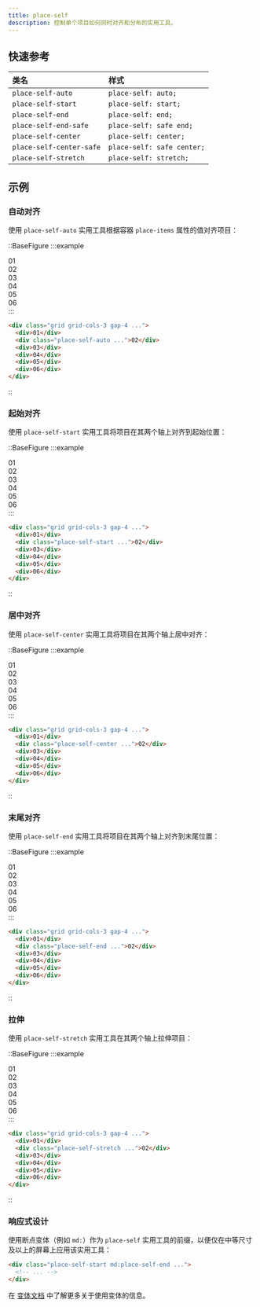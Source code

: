 ```yaml
---
title: place-self
description: 控制单个项目如何同时对齐和分布的实用工具。
---
```


## 快速参考

| 类名                    | 样式                      |
| :---------------------- | :------------------------ |
| `place-self-auto`       | `place-self: auto;`      |
| `place-self-start`      | `place-self: start;`     |
| `place-self-end`        | `place-self: end;`       |
| `place-self-end-safe`   | `place-self: safe end;`  |
| `place-self-center`     | `place-self: center;`    |
| `place-self-center-safe`| `place-self: safe center;` |
| `place-self-stretch`    | `place-self: stretch;`   |

## 示例

### 自动对齐

使用 `place-self-auto` 实用工具根据容器 `place-items` 属性的值对齐项目：

::BaseFigure
:::example
<div class="grid grid-cols-3 place-items-stretch gap-4 font-mono text-sm leading-6 font-bold text-white">
  <div class="flex items-center justify-center rounded-lg bg-indigo-300 p-8 dark:bg-indigo-800 dark:text-indigo-400">
    01
  </div>
  <div class="flex items-center justify-center place-self-auto rounded-lg bg-indigo-500 p-8">02</div>
  <div class="flex items-center justify-center rounded-lg bg-indigo-300 p-8 dark:bg-indigo-800 dark:text-indigo-400">
    03
  </div>
  <div class="flex items-center justify-center rounded-lg bg-indigo-300 p-8 dark:bg-indigo-800 dark:text-indigo-400">
    04
  </div>
  <div class="flex items-center justify-center rounded-lg bg-indigo-300 p-8 dark:bg-indigo-800 dark:text-indigo-400">
    05
  </div>
  <div class="flex items-center justify-center rounded-lg bg-indigo-300 p-8 dark:bg-indigo-800 dark:text-indigo-400">
    06
  </div>
</div>
:::

```html
<div class="grid grid-cols-3 gap-4 ...">
  <div>01</div>
  <div class="place-self-auto ...">02</div>
  <div>03</div>
  <div>04</div>
  <div>05</div>
  <div>06</div>
</div>
```
::

### 起始对齐

使用 `place-self-start` 实用工具将项目在其两个轴上对齐到起始位置：

::BaseFigure
:::example
<div class="grid grid-cols-3 place-items-stretch gap-4 font-mono text-sm leading-6 font-bold text-white">
  <div class="flex items-center justify-center rounded-lg bg-purple-300 p-8 dark:bg-purple-800 dark:text-purple-400">
    01
  </div>
  <div class="grid grid-cols-1">
    <Stripes border class="col-start-1 row-start-1 rounded-lg"></Stripes>
    <div class="col-start-1 row-start-1 flex size-14 items-center justify-center place-self-start rounded-lg bg-purple-500">
      02
    </div>
  </div>
  <div class="flex items-center justify-center rounded-lg bg-purple-300 p-8 dark:bg-purple-800 dark:text-purple-400">
    03
  </div>
  <div class="flex items-center justify-center rounded-lg bg-purple-300 p-8 dark:bg-purple-800 dark:text-purple-400">
    04
  </div>
  <div class="flex items-center justify-center rounded-lg bg-purple-300 p-8 dark:bg-purple-800 dark:text-purple-400">
    05
  </div>
  <div class="flex items-center justify-center rounded-lg bg-purple-300 p-8 dark:bg-purple-800 dark:text-purple-400">
    06
  </div>
</div>
:::

```html
<div class="grid grid-cols-3 gap-4 ...">
  <div>01</div>
  <div class="place-self-start ...">02</div>
  <div>03</div>
  <div>04</div>
  <div>05</div>
  <div>06</div>
</div>
```
::

### 居中对齐

使用 `place-self-center` 实用工具将项目在其两个轴上居中对齐：

::BaseFigure
:::example
<div class="grid grid-cols-3 place-items-stretch gap-4 font-mono text-sm leading-6 font-bold text-white">
  <div class="flex items-center justify-center rounded-lg bg-sky-300 p-8 dark:bg-sky-800 dark:text-sky-500">
    01
  </div>
  <div class="grid grid-cols-1">
    <Stripes border class="col-start-1 row-start-1 rounded-lg"></Stripes>
    <div class="col-start-1 row-start-1 flex size-14 items-center justify-center place-self-center rounded-lg bg-sky-500">
      02
    </div>
  </div>
  <div class="flex items-center justify-center rounded-lg bg-sky-300 p-8 dark:bg-sky-800 dark:text-sky-500">
    03
  </div>
  <div class="flex items-center justify-center rounded-lg bg-sky-300 p-8 dark:bg-sky-800 dark:text-sky-500">
    04
  </div>
  <div class="flex items-center justify-center rounded-lg bg-sky-300 p-8 dark:bg-sky-800 dark:text-sky-500">
    05
  </div>
  <div class="flex items-center justify-center rounded-lg bg-sky-300 p-8 dark:bg-sky-800 dark:text-sky-500">
    06
  </div>
</div>
:::

```html
<div class="grid grid-cols-3 gap-4 ...">
  <div>01</div>
  <div class="place-self-center ...">02</div>
  <div>03</div>
  <div>04</div>
  <div>05</div>
  <div>06</div>
</div>
```
::

### 末尾对齐

使用 `place-self-end` 实用工具将项目在其两个轴上对齐到末尾位置：

::BaseFigure
:::example
<div class="grid grid-cols-3 place-items-stretch gap-4 font-mono text-sm leading-6 font-bold text-white">
  <div class="flex items-center justify-center rounded-lg bg-pink-300 p-8 dark:bg-pink-800 dark:text-pink-400">
    01
  </div>
  <div class="grid grid-cols-1">
    <Stripes border class="col-start-1 row-start-1 rounded-lg"></Stripes>
    <div class="col-start-1 row-start-1 flex size-14 items-center justify-center place-self-end rounded-lg bg-pink-500">
      02
    </div>
  </div>
  <div class="flex items-center justify-center rounded-lg bg-pink-300 p-8 dark:bg-pink-800 dark:text-pink-400">
    03
  </div>
  <div class="flex items-center justify-center rounded-lg bg-pink-300 p-8 dark:bg-pink-800 dark:text-pink-400">
    04
  </div>
  <div class="flex items-center justify-center rounded-lg bg-pink-300 p-8 dark:bg-pink-800 dark:text-pink-400">
    05
  </div>
  <div class="flex items-center justify-center rounded-lg bg-pink-300 p-8 dark:bg-pink-800 dark:text-pink-400">
    06
  </div>
</div>
:::

```html
<div class="grid grid-cols-3 gap-4 ...">
  <div>01</div>
  <div class="place-self-end ...">02</div>
  <div>03</div>
  <div>04</div>
  <div>05</div>
  <div>06</div>
</div>
```
::

### 拉伸

使用 `place-self-stretch` 实用工具在其两个轴上拉伸项目：

::BaseFigure
:::example
<div class="grid grid-cols-3 place-items-stretch gap-4 font-mono text-sm leading-6 font-bold text-white">
  <div class="flex items-center justify-center rounded-lg bg-fuchsia-300 p-8 dark:bg-fuchsia-800 dark:text-fuchsia-400">
    01
  </div>
  <div class="flex items-center justify-center place-self-stretch rounded-lg bg-fuchsia-500 p-8">02</div>
  <div class="flex items-center justify-center rounded-lg bg-fuchsia-300 p-8 dark:bg-fuchsia-800 dark:text-fuchsia-400">
    03
  </div>
  <div class="flex items-center justify-center rounded-lg bg-fuchsia-300 p-8 dark:bg-fuchsia-800 dark:text-fuchsia-400">
    04
  </div>
  <div class="flex items-center justify-center rounded-lg bg-fuchsia-300 p-8 dark:bg-fuchsia-800 dark:text-fuchsia-400">
    05
  </div>
  <div class="flex items-center justify-center rounded-lg bg-fuchsia-300 p-8 dark:bg-fuchsia-800 dark:text-fuchsia-400">
    06
  </div>
</div>
:::

```html
<div class="grid grid-cols-3 gap-4 ...">
  <div>01</div>
  <div class="place-self-stretch ...">02</div>
  <div>03</div>
  <div>04</div>
  <div>05</div>
  <div>06</div>
</div>
```
::

### 响应式设计

使用断点变体（例如 `md:`）作为 `place-self` 实用工具的前缀，以便仅在中等尺寸及以上的屏幕上应用该实用工具：

```html
<div class="place-self-start md:place-self-end ...">
  <!-- ... -->
</div>
```

在 [变体文档](https://tailwindcss.com/docs/responsive-design) 中了解更多关于使用变体的信息。
